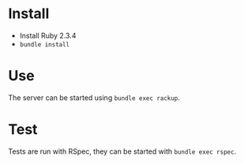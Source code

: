 # Install

- Install Ruby 2.3.4
- `bundle install`

# Use

The server can be started using `bundle exec rackup`.

# Test

Tests are run with RSpec, they can be started with `bundle exec rspec`.
